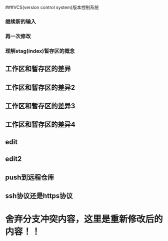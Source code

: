 ###VCS(version control system)版本控制系统

### 继续新的输入

### 再一次修改

### 理解stag(index)暂存区的概念

## 工作区和暂存区的差异

## 工作区和暂存区的差异2

## 工作区和暂存区的差异3

## 工作区和暂存区的差异4

## edit
## edit2

## push到远程仓库

## ssh协议还是https协议

# 舍弃分支冲突内容，这里是重新修改后的内容！！
